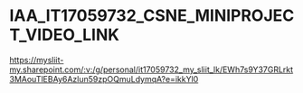 # IAA_IT17059732_CSNE_MINIPROJECT_VIDEO_LINK
https://mysliit-my.sharepoint.com/:v:/g/personal/it17059732_my_sliit_lk/EWh7s9Y37GRLrkt3MAouTlEBAy6Azlun59zpOQmuLdymqA?e=ikkYl0

